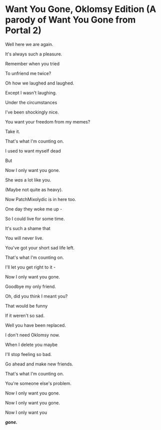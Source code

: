 # Want You Gone, Oklomsy Edition (A parody of Want You Gone from Portal 2)
Well here we are again.


It's always such a pleasure.


Remember when you tried


To unfriend me twice?


Oh how we laughed and laughed.


Except I wasn't laughing.


Under the circumstances


I've been shockingly nice.


You want your freedom from my memes?


Take it.



That's what I'm counting on.

I used to want myself dead


But


Now I only want you gone.


She *was* a lot like you.


(Maybe not quite as heavy).


Now PatchMixolydic is in here too.


One day they woke me up -


So I could live for some time.


It's such a shame that


You will never live.



You've got your short sad life left.


That's what I'm counting on.


I'll let you get right to it -


Now I only want you gone.



Goodbye my only friend.


Oh, did you think I meant you?


That would be funny


If it weren't so sad.


Well you have been replaced.


I don't need Oklomsy now.


When I delete you maybe


I'll stop feeling so bad.



Go ahead and make new friends.


That's what I'm counting on.


You're someone else's problem.



Now I only want you gone.


Now I only want you gone.


Now I only want you


***gone.***
